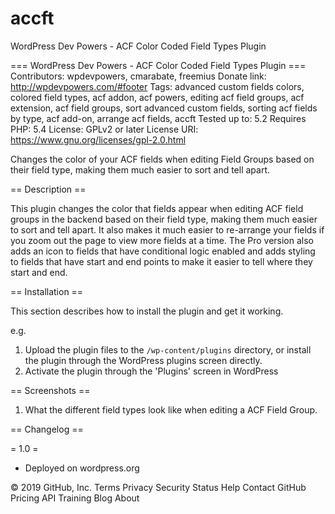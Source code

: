 # accft
 WordPress Dev Powers - ACF Color Coded Field Types Plugin
 
=== WordPress Dev Powers - ACF Color Coded Field Types Plugin ===
Contributors: wpdevpowers, cmarabate, freemius
Donate link: http://wpdevpowers.com/#footer
Tags: advanced custom fields colors, colored field types, acf addon, acf powers, editing acf field groups, acf extension, acf field groups, sort advanced custom fields, sorting acf fields by type, acf add-on, arrange acf fields, accft
Tested up to: 5.2
Requires PHP: 5.4
License: GPLv2 or later
License URI: https://www.gnu.org/licenses/gpl-2.0.html

Changes the color of your ACF fields when editing Field Groups based on their field type, making them much easier to sort and tell apart.


== Description ==

This plugin changes the color that fields appear when editing ACF field groups in the backend based on their field type, making them much easier to sort and tell apart. It also makes it much easier to re-arrange your fields if you zoom out the page to view more fields at a time. The Pro version also adds an icon to fields that have conditional logic enabled and adds styling to fields that have start and end points to make it easier to tell where they start and end.


== Installation ==

This section describes how to install the plugin and get it working.

e.g.

1. Upload the plugin files to the `/wp-content/plugins` directory, or install the plugin through the WordPress plugins screen directly.
2. Activate the plugin through the 'Plugins' screen in WordPress


== Screenshots ==

1. What the different field types look like when editing a ACF Field Group.


== Changelog ==

= 1.0 =
* Deployed on wordpress.org


© 2019 GitHub, Inc.
Terms
Privacy
Security
Status
Help
Contact GitHub
Pricing
API
Training
Blog
About

